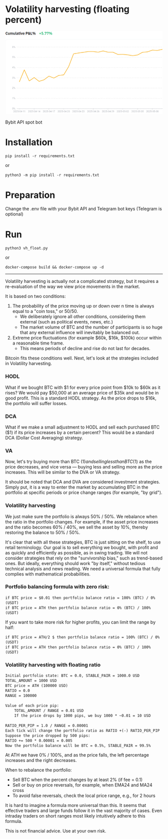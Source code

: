 # Volatility harvesting (floating percent)

![alt text](pnl.png)

Bybit API spot bot

# Installation
```
pip install -r requirements.txt
```
or 
```
python3 -m pip install -r requirements.txt
```
# Preparation
Change the .env file with your Bybit API and Telegram bot keys (Telegram is optional)

# Run
```
python3 vh_float.py
```
or
```
docker-compose build && docker-compose up -d
```
--------------
Volatility harvesting is actually not a complicated strategy, but it requires a re-evaluation of the way we view price movements in the market.

It is based on two conditions:
1. The probability of the price moving up or down over n time is always equal to a "coin toss," or 50/50.
    - We deliberately ignore all other conditions, considering them external (such as political events, news, etc.)
    - The market volume of BTC and the number of participants is so huge that any external influence will inevitably be balanced out.
2. Extreme price fluctuations (for example $60k, $16k, $100k) occur within a reasonable time frame.
    - This means periods of decline and rise do not last for decades.

Bitcoin fits these conditions well. Next, let's look at the strategies included in Volatility harvesting.
### HODL
What if we bought BTC with $1 for every price point from $10k to $60k as it rises?
We would pay $50,000 at an average price of $35k and would be in good profit. This is a standard HODL strategy.
As the price drops to $16k, the portfolio will suffer losses.
### DCA
What if we make a small adjustment to HODL and sell each purchased BTC ($1) if its price increases by a certain percent?
This would be a standard DCA (Dollar Cost Averaging) strategy.
### VA
Now, let's try buying more than BTC ($1) and selling less than BTC ($1) as the price decreases, and vice versa — buying less and selling more as the price increases. This will be similar to the DVA or VA strategy.

It should be noted that DCA and DVA are considered investment strategies. Simply put, it is a way to enter the market by accumulating BTC in the portfolio at specific periods or price change ranges (for example, "by grid").
### Volatility harvesting
We just make sure the portfolio is always 50% / 50%.
We rebalance when the ratio in the portfolio changes. For example, if the asset price increases and the ratio becomes 60% / 40%, we sell the asset by 10%, thereby restoring the balance to 50% / 50%.

It's clear that with all these strategies, BTC is just sitting on the shelf, to use retail terminology.
Our goal is to sell everything we bought, with profit and as quickly and efficiently as possible, as in swing trading.
We will not consider strategies that rely on the "survivorship bias," such as trend-based ones.
But ideally, everything should work "by itself," without tedious technical analysis and news reading.
We need a universal formula that fully complies with mathematical probabilities.

 ### Portfolio balancing formula with zero risk:
```
if BTC price = $0.01 then portfolio balance ratio = 100% (BTC) / 0% (USDT)
if BTC price = ATH then portfolio balance ratio = 0% (BTC) / 100% (USDT)
```
If you want to take more risk for higher profits, you can limit the range by half:
```
if BTC price = ATH/2 $ then portfolio balance ratio = 100% (BTC) / 0% (USDT)
if BTC price = ATH then portfolio balance ratio = 0% (BTC) / 100% (USDT)
```

### Volatility harvesting with floating ratio
```
Initial portfolio state: BTC = 0.0, STABLE_PAIR = 1000.0 USD
TOTAL_AMOUNT = 1000 USD
BTC price = ATH (100000 USD)
RATIO = 0.0
RANGE = 100000

Value of each price pip:
    TOTAL_AMOUNT / RANGE = 0.01 USD
    If the price drops by 1000 pips, we buy 1000 * ~0.01 = 10 USD

RATIO_PER_PIP = 1.0 / RANGE = 0.00001
Each tick will change the portfolio ratio as RATIO +(-) RATIO_PER_PIP
Suppose the price dropped by 500 pips:
RATIO += 500 * 0.00001 = 0.005
Now the portfolio balance will be BTC = 0.5%, STABLE_PAIR = 99.5%
```
At ATH we have 0% / 100%, and as the price falls, the left percentage increases and the right decreases.

When to rebalance the portfolio:
- Sell BTC when the percent changes by at least 2% (if fee = 0.1)
- Sell or buy on price reversals, for example, when EMA24 and MA24 cross
- To avoid false reversals, check the local price range, e.g., for 2 hours



It is hard to imagine a formula more universal than this.
It seems that effective traders and large funds follow it in the vast majority of cases.
Even intraday traders on short ranges most likely intuitively adhere to this formula.

This is not financial advice. Use at your own risk.
